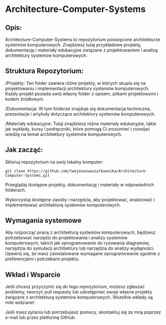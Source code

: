 # Architecture-Computer-Systems

## **Opis:**
Architecture-Computer-Systems to repozytorium poświęcone architekturze systemów komputerowych. Znajdziesz tutaj przykładowe projekty, dokumentację i materiały edukacyjne związane z projektowaniem i analizą architektury systemów komputerowych.

## **Struktura Repozytorium:**
/Projekty: Ten folder zawiera różne projekty, w których skupia się na projektowaniu i implementacji architektury systemów komputerowych. Każdy projekt posiada swój własny folder z opisem, plikami projektowymi i kodem źródłowym.

/Dokumentacja: W tym folderze znajduje się dokumentacja techniczna, prezentacje i artykuły dotyczące architektury systemów komputerowych.

/Materiały edukacyjne: Tutaj znajdziesz różne materiały edukacyjne, takie jak wykłady, kursy i podręczniki, które pomogą Ci zrozumieć i rozwijać wiedzę na temat architektury systemów komputerowych.

## **Jak zacząć:**

Sklonuj repozytorium na swój lokalny komputer:
```
git clone https://github.com/twojenazwauzytkownika/Architecture-Computer-Systems.git
```

Przeglądaj dostępne projekty, dokumentację i materiały w odpowiednich folderach.

Wykorzystaj dostępne zasoby i narzędzia, aby projektować, analizować i implementować architekturę systemów komputerowych.

## **Wymagania systemowe**
Aby rozpocząć pracę z architekturą systemów komputerowych, będziesz potrzebować narzędzi do projektowania i analizy systemów komputerowych, takich jak oprogramowanie do rysowania diagramów, narzędzia do symulacji architektury lub narzędzia do analizy wydajności. Upewnij się, że masz zainstalowane wymagane oprogramowanie zgodnie z preferencjami i potrzebami projektu.

## **Wkład i Wsparcie**
Jeśli chcesz przyczynić się do tego repozytorium, możesz zgłaszać problemy, tworzyć pull requesty lub udostępniać swoje własne projekty związane z architekturą systemów komputerowych. Wszelkie wkłady są mile widziane!

Jeśli masz pytania lub potrzebujesz pomocy, skontaktuj się ze mną poprzez e-mail lub przez platformę GitHub.

